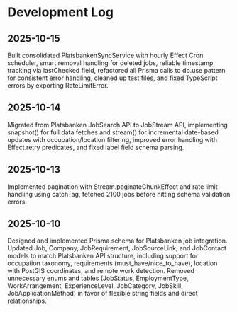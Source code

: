 # Development Log

## 2025-10-15

Built consolidated PlatsbankenSyncService with hourly Effect Cron scheduler, smart removal handling for deleted jobs, reliable timestamp tracking via lastChecked field, refactored all Prisma calls to db.use pattern for consistent error handling, cleaned up test files, and fixed TypeScript errors by exporting RateLimitError.

## 2025-10-14

Migrated from Platsbanken JobSearch API to JobStream API, implementing snapshot() for full data fetches and stream() for incremental date-based updates with occupation/location filtering, improved error handling with Effect.retry predicates, and fixed label field schema parsing.

## 2025-10-13

Implemented pagination with Stream.paginateChunkEffect and rate limit handling using catchTag, fetched 2100 jobs before hitting schema validation errors.

## 2025-10-10

Designed and implemented Prisma schema for Platsbanken job integration. Updated Job, Company, JobRequirement, JobSourceLink, and JobContact models to match Platsbanken API structure, including support for occupation taxonomy, requirements (must_have/nice_to_have), location with PostGIS coordinates, and remote work detection. Removed unnecessary enums and tables (JobStatus, EmploymentType, WorkArrangement, ExperienceLevel, JobCategory, JobSkill, JobApplicationMethod) in favor of flexible string fields and direct relationships.
